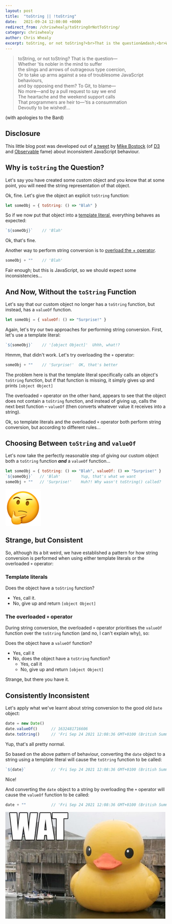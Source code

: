```yaml
---
layout: post
title:  "toString || !toString"
date:   2021-09-24 12:00:00 +0000
redirect_from: /chriswhealy/toStringOrNotToString/
category: chriswhealy
author: Chris Whealy
excerpt: toString, or not toString?<br>That is the question&mdash;<br>Whether 'tis nobler in the mind to suffer the slings and arrows of ourageous type coercion...
---
```


> toString, or not toString? That is the question&mdash;<br>
> Whether 'tis nobler in the mind to suffer<br>
> the slings and arrows of outrageous type coercion,<br>
> Or to take up arms against a sea of troublesome JavaScript behaviours,<br>
> and by opposing end them? To Git, to blame&mdash;<br>
> No more&mdash;and by a pull request to say we end<br>
> The heartache and the weekend support calls<br>
> That programmers are heir to&mdash;’tis a consummation<br>
> Devoutly to be wished!...

(with apologies to the Bard)

## Disclosure

This little blog post was developed out of [a tweet](https://twitter.com/mbostock/status/1441227623082840067) by [Mike Bostock](https://bost.ocks.org/mike/) (of [D3](https://d3js.org/) and [Observable](https://observablehq.com/) fame) about inconsistent JavaScript behaviour.

## Why is `toString` the Question?

Let's say you have created some custom object and you know that at some point, you will need the string representation of that object.

Ok, fine.  Let's give the object an explicit `toString` function:

```javascript
let someObj = { toString: () => "Blah" }
```

So if we now put that object into a [template literal](https://developer.mozilla.org/en-US/docs/Web/JavaScript/Reference/Template_literals), everything behaves as expected:

```javascript
`${someObj}`    // 'Blah'
```

Ok, that's fine.

Another way to perform string conversion is to [overload the + operator](../InsideJavaScript/01%20Type%20Coercion/01.2/README.md#overloading-the--operator).

```javascript
someObj + ""    // 'Blah'
```

Fair enough; but this is JavaScript, so we should expect some inconsistencies...

## And Now, Without the `toString` Function

Let's say that our custom object no longer has a `toString` function, but instead, has a `valueOf` function.

```javascript
let someObj = { valueOf: () => "Surprise!" }
```

Again, let's try our two approaches for performing string conversion.  First, let's use a template literal:

```javascript
`${someObj}`    // '[object Object]'  Uhhh, what!?
```

Hmmm, that didn't work.  Let's try overloading the `+` operator:

```javascript
someObj + ""    // 'Surprise!'  OK, that's better
```

The problem here is that the template literal specifically calls an object's `toString` function, but if that function is missing, it simply gives up and prints `[object Object]`

The overloaded `+` operator on the other hand, appears to see that the object does not contain a `toString` function, and instead of giving up, calls the next best function &ndash; `valueOf` (then converts whatever value it receives into a string).

Ok, so template literals and the overloaded `+` operator both perform string conversion, but according to different rules...

## Choosing Between `toString` and `valueOf`

Let's now take the perfectly reasonable step of giving our custom object both a `toString` function ***and*** a `valueOf` function...

```javascript
let someObj = { toString: () => "Blah", valueOf: () => "Surprise!" }
`${someObj}`   // 'Blah'         Yup, that's what we want
someObj + ""   // 'Surprise!'    Huh?! Why wasn't toString() called?
```

![Think](/assets/chriswhealy/Think.png)

## Strange, but Consistent

So, although its a bit weird, we have established a pattern for how string conversion is performed when using either template literals or the overloaded `+` operator:

### Template literals

Does the object have a `toString` function?

  * Yes, call it.
  * No, give up and return `[object Object]`

### The overloaded `+` operator

During string conversion, the overloaded `+` operator prioritises the `valueOf` function over the `toString` function (and no, I can't explain why), so:

Does the object have a `valueOf` function?

* Yes, call it
* No, does the object have a `toString` function?
   * Yes, call it
   * No, give up and return `[object Object]`

Strange, but there you have it.

## Consistently Inconsistent

Let's apply what we've learnt about string conversion to the good old `Date` object:

```javascript
date = new Date()
date.valueOf()      // 1632481716606
date.toString()     // 'Fri Sep 24 2021 12:08:36 GMT+0100 (British Summer Time)'
```

Yup, that's all pretty normal.

So based on the above pattern of behaviour, converting the `date` object to a string using a template literal will cause the `toString` function to be called:

```javascript
`${date}`           // 'Fri Sep 24 2021 12:08:36 GMT+0100 (British Summer Time)'
```

Nice!

And converting the `date` object to a string by overloading the `+` operator will cause the `valueOf` function to be called:

```javascript
date + ""           // 'Fri Sep 24 2021 12:08:36 GMT+0100 (British Summer Time)'
```

![WAT](/assets/chriswhealy/wat.jpeg)
